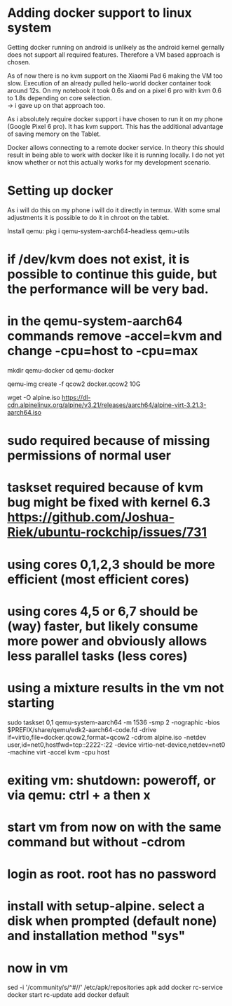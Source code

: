 # Adding docker support to linux system

Getting docker running on android is unlikely as the android kernel gernally does not support all required features. Therefore a VM based approach is chosen.

As of now there is no kvm support on the Xiaomi Pad 6 making the VM too slow. Execution of an already pulled hello-world docker container took around 12s. On my notebook it took 0.6s and on a pixel 6 pro with kvm 0.6 to 1.8s depending on core selection. \
-> i gave up on that approach too.

As i absolutely require docker support i have chosen to run it on my phone (Google Pixel 6 pro). It has kvm support. This has the additional advantage of saving memory on the Tablet.

Docker allows connecting to a remote docker service. In theory this should result in being able to work with docker like it is running locally. I do not yet know whether or not this actually works for my development scenario.

# Setting up docker

As i will do this on my phone i will do it directly in termux. With some smal adjustments it is possible to do it in chroot on the tablet.

Install qemu: pkg i qemu-system-aarch64-headless qemu-utils

# if /dev/kvm does not exist, it is possible to continue this guide, but the performance will be very bad.
# in the qemu-system-aarch64 commands remove -accel=kvm and change -cpu=host to -cpu=max

mkdir qemu-docker
cd qemu-docker

qemu-img create -f qcow2 docker.qcow2 10G

wget -O alpine.iso https://dl-cdn.alpinelinux.org/alpine/v3.21/releases/aarch64/alpine-virt-3.21.3-aarch64.iso

# sudo required because of missing permissions of normal user
# taskset required because of kvm bug might be fixed with kernel 6.3 https://github.com/Joshua-Riek/ubuntu-rockchip/issues/731
# using cores 0,1,2,3 should be more efficient (most efficient cores)
# using cores 4,5 or 6,7 should be (way) faster, but likely consume more power and obviously allows less parallel tasks (less cores)  
# using a mixture results in the vm not starting
sudo taskset 0,1 qemu-system-aarch64 -m 1536 -smp 2 -nographic -bios $PREFIX/share/qemu/edk2-aarch64-code.fd -drive if=virtio,file=docker.qcow2,format=qcow2 -cdrom alpine.iso -netdev user,id=net0,hostfwd=tcp::2222-:22 -device virtio-net-device,netdev=net0 -machine virt -accel kvm -cpu host

# exiting vm: shutdown: poweroff, or via qemu: ctrl + a then x
# start vm from now on with the same command but without -cdrom

# login as root. root has no password
# install with setup-alpine. select a disk when prompted (default none) and installation method "sys"


# now in vm
sed -i '/community/s/^#//' /etc/apk/repositories
apk add docker
rc-service docker start
rc-update add docker default
